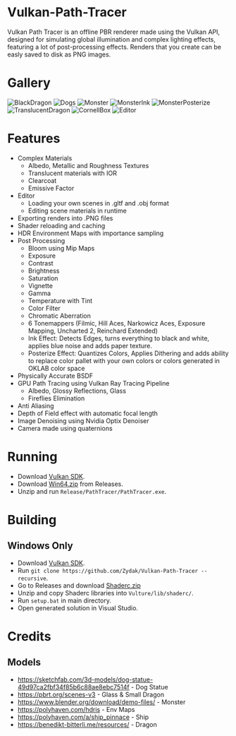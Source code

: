 # Vulkan-Path-Tracer

Vulkan Path Tracer is an offline PBR renderer made using the Vulkan API, designed for simulating global illumination and complex lighting effects, featuring a lot of post-processing effects. Renders that you create can be easly saved to disk as PNG images.

# Gallery
![BlackDragon](./Gallery/BlackDragon.png)
![Dogs](./Gallery/Dogs.png)
![Monster](./Gallery/MonsterRough.png)
![MonsterInk](./Gallery/MonsterInk.png)
![MonsterPosterize](./Gallery/MonsterPosterize.png)
![TranslucentDragon](./Gallery/TranslucentDragon.png)
![CornellBox](./Gallery/CornellBox.png)
![Editor](./Gallery/Editor.png)

# Features
- Complex Materials
  - Albedo, Metallic and Roughness Textures
  - Translucent materials with IOR
  - Clearcoat
  - Emissive Factor
- Editor
  - Loading your own scenes in .gltf and .obj format
  - Editing scene materials in runtime
- Exporting renders into .PNG files
- Shader reloading and caching
- HDR Environment Maps with importance sampling
- Post Processing
  - Bloom using Mip Maps
  - Exposure
  - Contrast
  - Brightness
  - Saturation
  - Vignette
  - Gamma
  - Temperature with Tint
  - Color Filter
  - Chromatic Aberration
  - 6 Tonemappers (Filmic, Hill Aces, Narkowicz Aces, Exposure Mapping, Uncharted 2, Reinchard Extended)
  - Ink Effect: Detects Edges, turns everything to black and white, applies blue noise and adds paper texture.
  - Posterize Effect: Quantizes Colors, Applies Dithering and adds ability to replace color pallet with your own colors or colors generated in OKLAB color space
- Physically Accurate BSDF
- GPU Path Tracing using Vulkan Ray Tracing Pipeline
  - Albedo, Glossy Reflections, Glass
  - Fireflies Elimination
- Anti Aliasing
- Depth of Field effect with automatic focal length
- Image Denoising using Nvidia Optix Denoiser
- Camera made using quaternions

# Running
- Download [Vulkan SDK](https://vulkan.lunarg.com/sdk/home#windows).
- Download [Win64.zip](https://github.com/Zydak/Vulkan-Path-Tracer/releases/download/Release/Win64.zip) from Releases.
- Unzip and run `Release/PathTracer/PathTracer.exe`.

# Building
## Windows Only
- Download [Vulkan SDK](https://vulkan.lunarg.com/sdk/home#windows).
- Run `git clone https://github.com/Zydak/Vulkan-Path-Tracer --recursive`.
- Go to Releases and download [Shaderc.zip](https://github.com/Zydak/Vulkan-Path-Tracer/releases/download/Shaderc/Shaderc.zip)
- Unzip and copy Shaderc libraries into `Vulture/lib/shaderc/`.
- Run `setup.bat` in main directory.
- Open generated solution in Visual Studio.

# Credits
## Models
- https://sketchfab.com/3d-models/dog-statue-49d97ca2fbf34f85b6c88ae8ebc7514f - Dog Statue
- https://pbrt.org/scenes-v3 - Glass & Small Dragon
- https://www.blender.org/download/demo-files/ - Monster
- https://polyhaven.com/hdris - Env Maps
- https://polyhaven.com/a/ship_pinnace - Ship
- https://benedikt-bitterli.me/resources/ - Dragon

